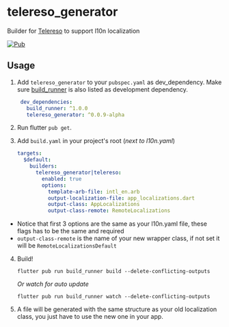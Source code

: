 # telereso_generator

Builder for [Telereso](https://pub.dev/packages/telereso) to support l10n localization

[![Pub](https://img.shields.io/pub/v/telereso_generator.svg)](https://pub.dartlang.org/packages/telereso_generator)

## Usage

1. Add `telereso_generator` to your `pubspec.yaml` as dev_dependency. Make sure [build_runner](https://pub.dev/packages/build_runner) is also listed as development dependency.
    ```yaml
     dev_dependencies:
       build_runner: ^1.0.0
       telereso_generator: ^0.0.9-alpha
    ```

2. Run flutter `pub get`.
3. Add `build.yaml` in your project's root (_next to l10n.yaml_)
    ```yaml
    targets:
      $default:
        builders:
          telereso_generator|telereso:
            enabled: true
            options:
              template-arb-file: intl_en.arb
              output-localization-file: app_localizations.dart
              output-class: AppLocalizations
              output-class-remote: RemoteLocalizations
    ```
  - Notice that first 3 options are the same as your l10n.yaml file, these flags has to be the same and required
  - `output-class-remote` is the name of your new wrapper class, if not set it will be `RemoteLocalizationsDefault`



4. Build!
    ```shell
    flutter pub run build_runner build --delete-conflicting-outputs
    ```
   _Or watch for auto update_
    ```shell
    flutter pub run build_runner watch --delete-conflicting-outputs
    ```
5. A file will be generated with the same structure as your old localization class, you just have to use the new one in your app.   

